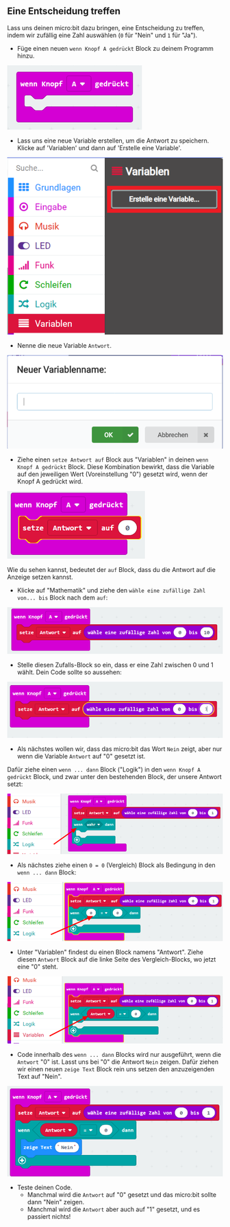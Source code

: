 ## Eine Entscheidung treffen

Lass uns deinen micro:bit dazu bringen, eine Entscheidung zu treffen, indem wir zufällig eine Zahl auswählen (`0` für "Nein" und `1` für "Ja").

+ Füge einen neuen `wenn Knopf A gedrückt` Block zu deinem Programm hinzu.

![Screenshot](images/fortune-on-a-pressed.png)

+ Lass uns eine neue Variable erstellen, um die Antwort zu speichern. Klicke auf 'Variablen' und dann auf 'Erstelle eine Variable'.

![screenshot](images/fortune-variables.png)

+ Nenne die neue Variable `Antwort`.

![screenshot](images/fortune-answer.png)

+ Ziehe einen `setze Antwort auf` Block aus "Variablen" in deinen `wenn Knopf A gedrückt` Block. Diese Kombination bewirkt, dass die Variable auf den jeweiligen Wert (Voreinstellung "0") gesetzt wird, wenn der Knopf A gedrückt wird.

![Screenshot](images/fortune-set.png)

Wie du sehen kannst, bedeutet der `auf` Block, dass du die Antwort auf die Anzeige setzen kannst.

+ Klicke auf "Mathematik" und ziehe den `wähle eine zufällige Zahl von... bis` Block nach dem `auf`:

![Screenshot](images/fortune-random.png)

+ Stelle diesen Zufalls-Block so ein, dass er eine Zahl zwischen 0 und 1 wählt. Dein Code sollte so aussehen:

![Screenshot](images/fortune-random-1.png)

+ Als nächstes wollen wir, dass das micro:bit das Wort `Nein` zeigt, aber nur wenn die Variable `Antwort` auf "0" gesetzt ist.

Dafür ziehe einen `wenn ... dann` Block ("Logik") in den `wenn Knopf A gedrückt` Block, und zwar unter den bestehenden Block, der unsere Antwort setzt:

![Screenshot](images/fortune-if.png)

+ Als nächstes ziehe einen `0 = 0` (Vergleich) Block als Bedingung in den `wenn ... dann` Block:

![Screenshot](images/fortune-equals.png)

+ Unter "Variablen" findest du einen Block namens "Antwort". Ziehe diesen `Antwort` Block auf die linke Seite des Vergleich-Blocks, wo jetzt eine "0" steht.

![screenshot](images/fortune-if-finished.png)

+ Code innerhalb des `wenn ... dann` Blocks wird nur ausgeführt, wenn die `Antwort` "0" ist. Lasst uns bei "0" die Antwort `Nein` zeigen. Dafür ziehen wir einen neuen `zeige Text` Block rein uns setzen den anzuzeigenden Text auf "Nein".

![Screenshot](images/fortune-no.png)

+ Teste deinen Code. 
    + Manchmal wird die `Antwort` auf "0" gesetzt und das micro:bit sollte dann "Nein" zeigen.
    + Manchmal wird die `Antwort` aber auch auf "1" gesetzt, und es passiert nichts!